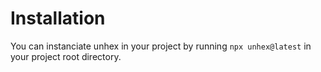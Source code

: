 # Installation

You can instanciate unhex in your project by running `npx unhex@latest` in your project root directory.
